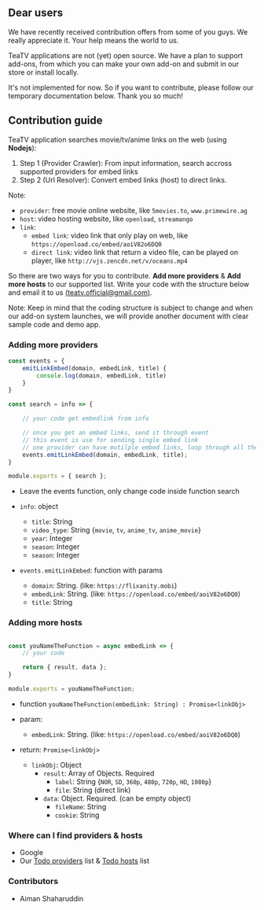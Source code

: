 ## Dear users

We have recently received contribution offers from some of you guys. We really appreciate it. Your help means the world to us.

TeaTV applications are not (yet) open source. We have a plan to support add-ons, from which you can make your own add-on and submit in our store or install locally.

It's not implemented for now. So if you want to contribute, please follow our temporary documentation below. Thank you so much!

## Contribution guide

TeaTV application searches movie/tv/anime links on the web (using __Nodejs__):
1. Step 1 (Provider Crawler): From input information, search accross supported providers for embed links
2. Step 2 (Url Resolver): Convert embed links (host) to direct links.

Note:
- `provider`: free movie online website, like `5movies.to`, `www.primewire.ag`
- `host`: video hosting website, like `openload`, `streamango`
- `link`: 
    + `embed link`: video link that only play on web, like `https://openload.co/embed/aoiV82o6DQ0`
    + `direct link`: video link that return a video file, can be played on player, like `http://vjs.zencdn.net/v/oceans.mp4`

So there are two ways for you to contribute. __Add more providers__ & __Add more hosts__ to our supported list. Write your code with the structure below and email it to us [(teatv.official@gmail.com)](mailto:teatv.official@gmail.com).

Note: Keep in mind that the coding structure is subject to change and when our add-on system launches, we will provide another document with clear sample code and demo app.

### Adding more providers

```javascript
const events = {
    emitLinkEmbed(domain, embedLink, title) {
        console.log(domain, embedLink, title)
    }
}

const search = info => {

    // your code get embedlink from info

    // once you get an embed links, send it through event
    // this event is use for sending single embed link
    // one provider can have mutilple embed links, loop through all the embed and send via events.
    events.emitLinkEmbed(domain, embedLink, title);
}

module.exports = { search };
```

- Leave the events function, only change code inside function search

- `info`: object
    + `title`: String
    + `video_type`: String {`movie`, `tv`, `anime_tv`, `anime_movie`}
    + `year`: Integer
    + `season`: Integer
    + `season`: Integer
- `events.emitLinkEmbed`: function with params
    + `domain`: String. (like: `https://flixanity.mobi`)
    + `embedLink`: String. (like: `https://openload.co/embed/aoiV82o6DQ0`)
    + `title`: String
### Adding more hosts

```javascript

const youNameTheFunction = async embedLink => {
    // your code

    return { result, data };
}

module.exports = youNameTheFunction;

```

- function `youNameTheFunction(embedLink: String) : Promise<linkObj>`

- param:
    + `embedLink`: String. (like: `https://openload.co/embed/aoiV82o6DQ0`)

- return: `Promise<linkObj>`
    + `linkObj`: Object
        + `result`: Array of Objects. Required
            + `label`: String {`NOR`, `SD`, `360p`, `480p`, `720p`, `HD`, `1080p`} 
            + `file`: String (direct link)
        + `data`: Object. Required. (can be empty object)
            + `fileName`: String
            + `cookie`: String
            


### Where can I find providers & hosts

- Google
- Our [Todo providers](https://github.com/TeaTV/TeaTV-macOS/blob/master/misc/todo_providers.json) list & [Todo hosts](https://github.com/TeaTV/TeaTV-macOS/blob/master/misc/todo_host.json) list

### Contributors
- Aiman Shaharuddin

